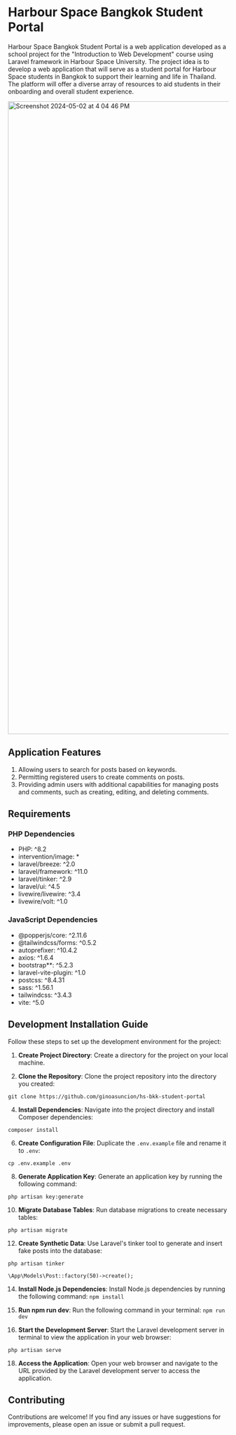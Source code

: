 # Harbour Space Bangkok Student Portal

Harbour Space Bangkok Student Portal is a web application developed as a school project for the "Introduction to Web Development" course using Laravel framework in Harbour Space University. The project idea is to develop a web application that will serve as a student portal for Harbour Space students in Bangkok to support their learning and life in Thailand. The platform will offer a diverse array of resources to aid students in their onboarding and overall student experience.

<img width="1440" alt="Screenshot 2024-05-02 at 4 04 46 PM" src="https://github.com/ginoasuncion/hs-bkk-student-portal/assets/13530187/f7e79b9b-43ed-46bd-9b5c-75b2c6164c47">

## Application Features

1. Allowing users to search for posts based on keywords.
2. Permitting registered users to create comments on posts.
3. Providing admin users with additional capabilities for managing posts and comments, such as creating, editing, and deleting comments.

## Requirements

### PHP Dependencies

- PHP: ^8.2
- intervention/image: *
- laravel/breeze: ^2.0
- laravel/framework: ^11.0
- laravel/tinker: ^2.9
- laravel/ui: ^4.5
- livewire/livewire: ^3.4
- livewire/volt: ^1.0

### JavaScript Dependencies

- @popperjs/core: ^2.11.6
- @tailwindcss/forms: ^0.5.2
- autoprefixer: ^10.4.2
- axios: ^1.6.4
- bootstrap**: ^5.2.3
- laravel-vite-plugin: ^1.0
- postcss: ^8.4.31
- sass: ^1.56.1
- tailwindcss: ^3.4.3
- vite: ^5.0

## Development Installation Guide

Follow these steps to set up the development environment for the project:

1. **Create Project Directory**: Create a directory for the project on your local machine.

2. **Clone the Repository**: Clone the project repository into the directory you created:
```
git clone https://github.com/ginoasuncion/hs-bkk-student-portal
```

4. **Install Dependencies**: Navigate into the project directory and install Composer dependencies:
```
composer install
```

6. **Create Configuration File**: Duplicate the `.env.example` file and rename it to `.env`:
```
cp .env.example .env
```

8. **Generate Application Key**: Generate an application key by running the following command:
```
php artisan key:generate
```

10. **Migrate Database Tables**: Run database migrations to create necessary tables:
```
php artisan migrate
```

12. **Create Synthetic Data**: Use Laravel's tinker tool to generate and insert fake posts into the database:
```
php artisan tinker
```
```
\App\Models\Post::factory(50)->create();
```

14. **Install Node.js Dependencies**: Install Node.js dependencies by running the following command:
```npm install```

15. **Run npm run dev**: Run the following command in your terminal:
 ```npm run dev```

16. **Start the Development Server**: Start the Laravel development server in terminal to view the application in your web browser:
 ```
php artisan serve
```

18. **Access the Application**: Open your web browser and navigate to the URL provided by the Laravel development server to access the application.


## Contributing

Contributions are welcome! If you find any issues or have suggestions for improvements, please open an issue or submit a pull request.
